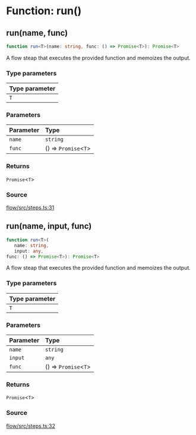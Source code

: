 # Function: run()

## run(name, func)

```ts
function run<T>(name: string, func: () => Promise<T>): Promise<T>
```

A flow steap that executes the provided function and memoizes the output.

### Type parameters

| Type parameter |
| :------ |
| `T` |

### Parameters

| Parameter | Type |
| :------ | :------ |
| `name` | `string` |
| `func` | () => `Promise`\<`T`\> |

### Returns

`Promise`\<`T`\>

### Source

[flow/src/steps.ts:31](https://github.com/firebase/genkit/blob/2b0be364306d92a8e7d13efc2da4fb04c1d21e29/js/flow/src/steps.ts#L31)

## run(name, input, func)

```ts
function run<T>(
   name: string, 
   input: any, 
func: () => Promise<T>): Promise<T>
```

A flow steap that executes the provided function and memoizes the output.

### Type parameters

| Type parameter |
| :------ |
| `T` |

### Parameters

| Parameter | Type |
| :------ | :------ |
| `name` | `string` |
| `input` | `any` |
| `func` | () => `Promise`\<`T`\> |

### Returns

`Promise`\<`T`\>

### Source

[flow/src/steps.ts:32](https://github.com/firebase/genkit/blob/2b0be364306d92a8e7d13efc2da4fb04c1d21e29/js/flow/src/steps.ts#L32)

